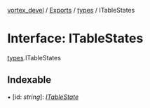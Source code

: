 [vortex_devel](../README.md) / [Exports](../modules.md) / [types](../modules/types.md) / ITableStates

# Interface: ITableStates

[types](../modules/types.md).ITableStates

## Indexable

▪ [id: *string*]: [*ITableState*](types.itablestate.md)
